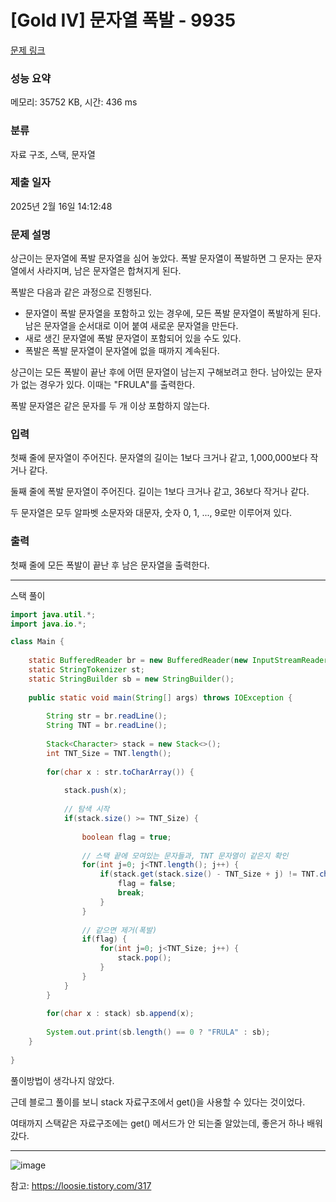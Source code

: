 # [Gold IV] 문자열 폭발 - 9935 

[문제 링크](https://www.acmicpc.net/problem/9935) 

### 성능 요약

메모리: 35752 KB, 시간: 436 ms

### 분류

자료 구조, 스택, 문자열

### 제출 일자

2025년 2월 16일 14:12:48

### 문제 설명

<p>상근이는 문자열에 폭발 문자열을 심어 놓았다. 폭발 문자열이 폭발하면 그 문자는 문자열에서 사라지며, 남은 문자열은 합쳐지게 된다.</p>

<p>폭발은 다음과 같은 과정으로 진행된다.</p>

<ul>
	<li>문자열이 폭발 문자열을 포함하고 있는 경우에, 모든 폭발 문자열이 폭발하게 된다. 남은 문자열을 순서대로 이어 붙여 새로운 문자열을 만든다.</li>
	<li>새로 생긴 문자열에 폭발 문자열이 포함되어 있을 수도 있다.</li>
	<li>폭발은 폭발 문자열이 문자열에 없을 때까지 계속된다.</li>
</ul>

<p>상근이는 모든 폭발이 끝난 후에 어떤 문자열이 남는지 구해보려고 한다. 남아있는 문자가 없는 경우가 있다. 이때는 "FRULA"를 출력한다.</p>

<p>폭발 문자열은 같은 문자를 두 개 이상 포함하지 않는다.</p>

### 입력 

 <p>첫째 줄에 문자열이 주어진다. 문자열의 길이는 1보다 크거나 같고, 1,000,000보다 작거나 같다.</p>

<p>둘째 줄에 폭발 문자열이 주어진다. 길이는 1보다 크거나 같고, 36보다 작거나 같다.</p>

<p>두 문자열은 모두 알파벳 소문자와 대문자, 숫자 0, 1, ..., 9로만 이루어져 있다.</p>

### 출력 

 <p>첫째 줄에 모든 폭발이 끝난 후 남은 문자열을 출력한다.</p>

---

스택 풀이

```java
import java.util.*;
import java.io.*;

class Main {
    
    static BufferedReader br = new BufferedReader(new InputStreamReader(System.in));
    static StringTokenizer st;
    static StringBuilder sb = new StringBuilder();
    
    public static void main(String[] args) throws IOException {
        
        String str = br.readLine();
        String TNT = br.readLine();
        
        Stack<Character> stack = new Stack<>();
        int TNT_Size = TNT.length();
        
        for(char x : str.toCharArray()) {
            
            stack.push(x);
            
            // 탐색 시작
            if(stack.size() >= TNT_Size) {
                
                boolean flag = true;
                
                // 스택 끝에 모여있는 문자들과, TNT 문자열이 같은지 확인
                for(int j=0; j<TNT.length(); j++) {
                    if(stack.get(stack.size() - TNT_Size + j) != TNT.charAt(j)) {
                        flag = false;
                        break;
                    }
                }
                
                // 같으면 제거(폭발)
                if(flag) {
                    for(int j=0; j<TNT_Size; j++) {
                        stack.pop();
                    }
                }
            }
        }
        
        for(char x : stack) sb.append(x);
        
        System.out.print(sb.length() == 0 ? "FRULA" : sb);
    }
    
}


```
풀이방법이 생각나지 않았다.

근데 블로그 풀이를 보니 stack 자료구조에서 get()을 사용할 수 있다는 것이었다.

여태까지 스택같은 자료구조에는 get() 메서드가 안 되는줄 알았는데, 좋은거 하나 배워갔다.


---

![image](https://github.com/user-attachments/assets/40b12826-c51c-4857-a2d9-aed27ddd2f67)


참고: https://loosie.tistory.com/317
